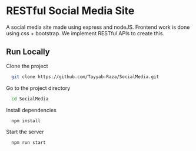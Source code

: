 
# RESTful Social Media Site

A social media site made using express and nodeJS. Frontend work is done using css + bootstrap. 
We implement RESTful APIs to create this. 


## Run Locally

Clone the project

```bash
  git clone https://github.com/Tayyab-Raza/SocialMedia.git
```

Go to the project directory

```bash
  cd SocialMedia
```

Install dependencies

```bash
  npm install
```

Start the server

```bash
  npm run start
```
